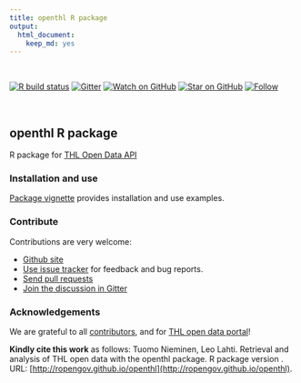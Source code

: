 ```yaml
---
title: openthl R package
output: 
  html_document: 
    keep_md: yes
---
```




<br>

<!--[![codecov.io](https://codecov.io/github/rOpenGov/openthl/coverage.svg?branch=master)](https://codecov.io/github/rOpenGov/openthl?branch=master)-->
[![R build status](https://github.com/rOpenGov/openthl/workflows/R-CMD-check/badge.svg)](https://github.com/rOpenGov/openthl/actions)
[![Gitter](https://badges.gitter.im/rOpenGov/openthl.svg)](https://gitter.im/rOpenGov)
[![Watch on
GitHub](https://img.shields.io/github/watchers/ropengov/openthl.svg?style=social)](https://github.com/ropengov/openthl/watchers)
[![Star on
GitHub](https://img.shields.io/github/stars/ropengov/openthl.svg?style=social)](https://github.com/ropengov/openthl/stargazers)
[![Follow](https://img.shields.io/twitter/follow/ropengov.svg?style=social)](https://twitter.com/intent/follow?screen_name=ropengov)

<br>

## openthl R package

<!-- README.md is generated from README.Rmd. Please edit that file -->

R package for [THL Open Data API](https://yhteistyotilat.fi/wiki08/x/RoCkAQ)


### Installation and use

[Package vignette](https://ropengov.github.io/openthl/articles/vignette.html) provides installation and use examples.



### Contribute

Contributions are very welcome:

  * [Github site](https://github.com/ropengov/openthl)
  * [Use issue tracker](https://github.com/ropengov/openthl/issues) for feedback and bug reports.
  * [Send pull requests](https://github.com/ropengov/openthl/)
  * [Join the discussion in Gitter](https://gitter.im/rOpenGov/)


### Acknowledgements

We are grateful to all [contributors](https://github.com/rOpenGov/openthl/graphs/contributors), and for [THL open data portal](https://thl.fi/en/web/thlfi-en/statistics/statistical-databases/open-data)! 

**Kindly cite this work** as follows: Tuomo Nieminen, Leo Lahti. Retrieval and analysis of THL open data with the openthl package. R package version . URL: [http://ropengov.github.io/openthl](http://ropengov.github.io/openthl).


[chat-badge]: https://img.shields.io/badge/chat-on%20gitter-46BC99.svg?style=flat-square
[chat]: https://gitter.im/ropengov/
[build-badge]: https://img.shields.io/travis/ropengov/openthl.svg?style=flat-square
[build]: https://travis-ci.org/ropengov/openthl
[version-badge]: https://img.shields.io/npm/v/openthl.svg?style=flat-square
[package]: https://www.npmjs.com/package/openthl
[license-badge]: https://img.shields.io/npm/l/openthl.svg?style=flat-square
[license]: https://github.com/ropengov/openthl/blob/master/LICENSE
[prs-badge]: https://img.shields.io/badge/PRs-welcome-brightgreen.svg?style=flat-square
[prs]: http://makeapullrequest.com
[donate-badge]: https://img.shields.io/badge/$-support-green.svg?style=flat-square
[donate]: http://kcd.im/donate
[coc-badge]: https://img.shields.io/badge/code%20of-conduct-ff69b4.svg?style=flat-square
[coc]: https://github.com/ropengov/openthl/blob/master/other/CODE_OF_CONDUCT.md
[implementations-badge]: https://img.shields.io/badge/%F0%9F%92%A1-implementations-8C8E93.svg?style=flat-square
[implementations]: https://github.com/ropengov/openthl/blob/master/other/IMPLEMENTATIONS.md
[github-watch-badge]: https://img.shields.io/github/watchers/ropengov/openthl.svg?style=social
[github-watch]: https://github.com/ropengov/openthl/watchers
[github-star-badge]: https://img.shields.io/github/stars/ropengov/openthl.svg?style=social
[github-star]: https://github.com/ropengov/openthl/stargazers
[twitter]: https://twitter.com/intent/tweet?text=Check%20out%20openthl!%20%E2%9C%A8%20Recognize%20all%20contributors,%20not%20just%20the%20ones%20who%20commit%20code%20%E2%9C%A8%20https://github.com/ropengov/openthl%20%F0%9F%A4%97
[twitter-badge]: https://img.shields.io/twitter/url/https/github.com/ropengov/openthl.svg?style=social
[emojis]: https://github.com/ropengov/openthl#emoji-key
[openthl]: https://github.com/ropengov/openthl
